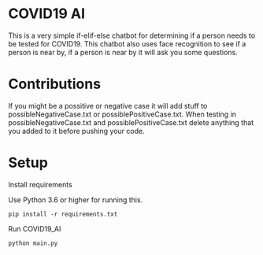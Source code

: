# COVID19 AI
This is a very simple if-elif-else chatbot for determining if a person needs to be tested for COVID19.
This chatbot also uses face recognition to see if a person is near by, if a person is near by it will ask you some questions.
#
# Contributions
If you might be a possitive or negative case it will add stuff to possibleNegativeCase.txt or possiblePositiveCase.txt.
When testing in possibleNegativeCase.txt and possiblePositiveCase.txt delete anything that you added to it before pushing your code.

#
# Setup
Install requirements

Use Python 3.6 or higher for running this.

```shell script
pip install -r requirements.txt
```

Run COVID19_AI
```shell script
python main.py
```
